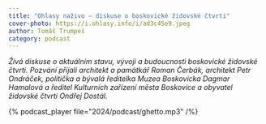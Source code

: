 ```yaml
---
title: "Ohlasy naživo – diskuse o boskovické židovské čtvrti"
cover-photo: https://i.ohlasy.info/i/ad3c45e9.jpeg
author: Tomáš Trumpeš
category: podcast
---
```


*Živá diskuse o aktuálním stavu, vývoji a budoucnosti boskovické židovské čtvrti. Pozvání přijali architekt a památkář Roman Čerbák, architekt Petr Ondráček, politička a bývalá ředitelka Muzea Boskovicka Dagmar Hamalová a ředitel Kulturních zařízení města Boskovice a obyvatel židovské čtvrti Ondřej Dostál.*

{% podcast_player file="2024/podcast/ghetto.mp3" /%}